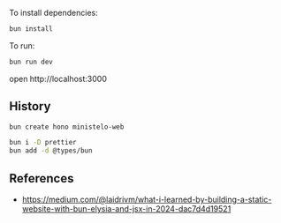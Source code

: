 To install dependencies:
```sh
bun install
```

To run:
```sh
bun run dev
```

open http://localhost:3000

## History

```bash
bun create hono ministelo-web

bun i -D prettier
bun add -d @types/bun
```

## References

* https://medium.com/@laidrivm/what-i-learned-by-building-a-static-website-with-bun-elysia-and-jsx-in-2024-dac7d4d19521
